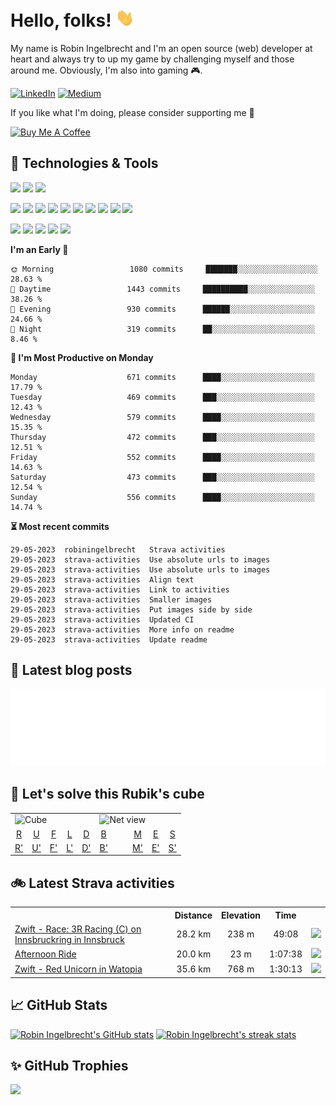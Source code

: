 # Hello, folks! <img src="https://raw.githubusercontent.com/robiningelbrecht/robiningelbrecht/master/wave.gif" width="30">
 
My name is Robin Ingelbrecht and I'm an open source (web) developer at heart and always try to up my game by challenging myself and those around me.
Obviously, I'm also into gaming 🎮.

[![LinkedIn](https://img.shields.io/badge/LinkedIn-0D61B8?style=flat&logo=linkedin&logoColor=white&color=0D61B8)](https://linkedin.com/in/robin-ingelbrecht) 
[![Medium](https://img.shields.io/badge/Medium-2bbc8a?style=flat&logo=medium&logoColor=white&color=2bbc8a)](https://ingelbrechtrobin.medium.com/) 

If you like what I'm doing, please consider supporting me 🙏

<a href="https://www.buymeacoffee.com/ingelbrecht" target="_blank"><img src="https://cdn.buymeacoffee.com/buttons/v2/default-yellow.png" alt="Buy Me A Coffee" style="height: 40px !important;" ></a>

## :wrench: Technologies & Tools
![](https://img.shields.io/badge/OS-Linux-informational?style=flat&logo=linux&logoColor=white&color=2bbc8a)
![](https://img.shields.io/badge/OS-Macos-informational?style=flat&logo=macos&logoColor=white&color=2bbc8a)
![](https://img.shields.io/badge/Editor-phpstorm-informational?style=flat&logo=phpstorm&logoColor=white&color=2bbc8a)

![](https://img.shields.io/badge/Code-Php-informational?style=flat&logo=php&logoColor=white&color=2bbc8a)
![](https://img.shields.io/badge/Framework-Symfony-informational?style=flat&logo=symfony&logoColor=white&color=2bbc8a)
![](https://img.shields.io/badge/Framework-Drupal-informational?style=flat&logo=drupal&logoColor=white&color=2bbc8a)
![](https://img.shields.io/badge/Framework-Laravel-informational?style=flat&logo=laravel&logoColor=white&color=2bbc8a)
![](https://img.shields.io/badge/Code-Python-informational?style=flat&logo=python&logoColor=white&color=2bbc8a)
![](https://img.shields.io/badge/Code-JavaScript-informational?style=flat&logo=javascript&logoColor=white&color=2bbc8a)
![](https://img.shields.io/badge/Code-css3-informational?style=flat&logo=css3&logoColor=white&color=2bbc8a)
![](https://img.shields.io/badge/Code-html5-informational?style=flat&logo=html5&logoColor=white&color=2bbc8a)
![](https://img.shields.io/badge/Code-chart.js-informational?style=flat&logo=chartdotjs&logoColor=white&color=2bbc8a)
![](https://img.shields.io/badge/Shell-Bash-informational?style=flat&logo=gnu-bash&logoColor=white&color=2bbc8a)

![](https://img.shields.io/badge/Tools-MySQL-informational?style=flat&logo=mysql&logoColor=white&color=2bbc8a)
![](https://img.shields.io/badge/Tools-MariaDB-informational?style=flat&logo=mariadb&logoColor=white&color=2bbc8a)
![](https://img.shields.io/badge/Tools-RabbitMQ-informational?style=flat&logo=rabbitmq&logoColor=white&color=2bbc8a)
![](https://img.shields.io/badge/Devops-Docker-informational?style=flat&logo=docker&logoColor=white&color=2bbc8a)
![](https://img.shields.io/badge/GitHub-continuous%20integration-informational?style=flat&logo=github%20actions&logoColor=white&color=2bbc8a)

<!--START_SECTION:commits-per-day-time-->
**I&#039;m an Early 🐤**

```text
🌞 Morning                 1080 commits     ███████░░░░░░░░░░░░░░░░░░   28.63 %
🌆 Daytime                 1443 commits     ██████████░░░░░░░░░░░░░░░   38.26 %
🌃 Evening                 930 commits      ██████░░░░░░░░░░░░░░░░░░░   24.66 %
🌙 Night                   319 commits      ██░░░░░░░░░░░░░░░░░░░░░░░   8.46 %
```
<!--END_SECTION:commits-per-day-time-->

<!--START_SECTION:commits-per-weekday-->
**📅 I&#039;m Most Productive on Monday**

```text
Monday                    671 commits      ████░░░░░░░░░░░░░░░░░░░░░   17.79 %
Tuesday                   469 commits      ███░░░░░░░░░░░░░░░░░░░░░░   12.43 %
Wednesday                 579 commits      ████░░░░░░░░░░░░░░░░░░░░░   15.35 %
Thursday                  472 commits      ███░░░░░░░░░░░░░░░░░░░░░░   12.51 %
Friday                    552 commits      ████░░░░░░░░░░░░░░░░░░░░░   14.63 %
Saturday                  473 commits      ███░░░░░░░░░░░░░░░░░░░░░░   12.54 %
Sunday                    556 commits      ████░░░░░░░░░░░░░░░░░░░░░   14.74 %
```
<!--END_SECTION:commits-per-weekday-->

<!--START_SECTION:most-recent-commits-->
**⏳ Most recent commits**
                                        
```text
29-05-2023  robiningelbrecht   Strava activities
29-05-2023  strava-activities  Use absolute urls to images
29-05-2023  strava-activities  Use absolute urls to images
29-05-2023  strava-activities  Align text
29-05-2023  strava-activities  Link to activities
29-05-2023  strava-activities  Smaller images
29-05-2023  strava-activities  Put images side by side
29-05-2023  strava-activities  Updated CI
29-05-2023  strava-activities  More info on readme
29-05-2023  strava-activities  Update readme
```
<!--END_SECTION:most-recent-commits-->

## :pencil: Latest blog posts

<!--START_SECTION:medium-blog-posts-->
<a target="_blank" href="https://ingelbrechtrobin.medium.com/"><img src="assets/medium-blog-posts.svg" /></a>
<!--END_SECTION:medium-blog-posts-->

## :jigsaw: Let's solve this Rubik's cube

<table>
  <tr>
    <td colspan="5">
      <img src="https://puzzle-generator.robiningelbrecht.be/github-game/cube" alt="Cube" />
    </td>
    <td colspan="5">
      <img src="https://puzzle-generator.robiningelbrecht.be/github-game/cube?view=net" alt="Net view" />
    </td>
  </tr>
  <tr>
    <td align="center">
      <a href="https://puzzle-generator.robiningelbrecht.be/github-game/turn/R">R</a>
    </td>
    <td align="center">
      <a href="https://puzzle-generator.robiningelbrecht.be/github-game/turn/U">U</a>
    </td>
    <td align="center">
      <a href="https://puzzle-generator.robiningelbrecht.be/github-game/turn/F">F</a>
    </td>
    <td align="center">
      <a href="https://puzzle-generator.robiningelbrecht.be/github-game/turn/L">L</a>
    </td>
    <td align="center">
      <a href="https://puzzle-generator.robiningelbrecht.be/github-game/turn/D">D</a>
    </td>
    <td align="center">
      <a href="https://puzzle-generator.robiningelbrecht.be/github-game/turn/B">B</a>
    </td>
    <td>
       &nbsp; &nbsp;
    </td>
    <td align="center">
      <a href="https://puzzle-generator.robiningelbrecht.be/github-game/turn/M">M</a>
    </td>
    <td align="center">
      <a href="https://puzzle-generator.robiningelbrecht.be/github-game/turn/E">E</a>
    </td>
    <td align="center">
      <a href="https://puzzle-generator.robiningelbrecht.be/github-game/turn/S">S</a>
    </td>
  </tr>
  <tr>
    <td align="center">
      <a href="https://puzzle-generator.robiningelbrecht.be/github-game/turn/R&#039;">R&#039;</a>
    </td>
    <td align="center">
      <a href="https://puzzle-generator.robiningelbrecht.be/github-game/turn/U&#039;">U&#039;</a>
    </td>
    <td align="center">
      <a href="https://puzzle-generator.robiningelbrecht.be/github-game/turn/F&#039;">F&#039;</a>
    </td>
    <td align="center">
      <a href="https://puzzle-generator.robiningelbrecht.be/github-game/turn/L&#039;">L&#039;</a>
    </td>
    <td align="center">
      <a href="https://puzzle-generator.robiningelbrecht.be/github-game/turn/D&#039;">D&#039;</a>
    </td>
    <td align="center">
      <a href="https://puzzle-generator.robiningelbrecht.be/github-game/turn/B&#039;">B&#039;</a>
    </td>
     <td>
      &nbsp; &nbsp;
    </td>
    <td align="center">
      <a href="https://puzzle-generator.robiningelbrecht.be/github-game/turn/M&#039;">M&#039;</a>
    </td>
    <td align="center">
      <a href="https://puzzle-generator.robiningelbrecht.be/github-game/turn/E&#039;">E&#039;</a>
    </td>
    <td align="center">
      <a href="https://puzzle-generator.robiningelbrecht.be/github-game/turn/S&#039;">S&#039;</a>
    </td>
  </tr>
</table>

## :bike: Latest Strava activities

<!--START_SECTION:strava-activities-->
<table>
    <tr>
        <th></th>
        <th align="center">Distance</th>
        <th align="center">Elevation</th>
        <th align="center">Time</th>
        <th></th>
    </tr>
            <tr>
            <td><a href="https://www.strava.com/activities/9162422046">Zwift - Race: 3R Racing (C) on Innsbruckring in Innsbruck</a></td>
            <td align="center">28.2 km</td>
            <td align="center">238 m</td>
            <td align="center">49:08</td>
                            <td><img src="https://raw.githubusercontent.com/robiningelbrecht/strava-activities/master/files/activities/9162422046/103ab394-fe20-11ed-9942-9a34a3268d72.png" width="100" /></td>
                    </tr>
            <tr>
            <td><a href="https://www.strava.com/activities/9157342987">Afternoon Ride</a></td>
            <td align="center">20.0 km</td>
            <td align="center">23 m</td>
            <td align="center">1:07:38</td>
                            <td><img src="https://raw.githubusercontent.com/robiningelbrecht/strava-activities/master/files/activities/9157342987/6eef28e6-fd73-11ed-b177-00224804aad3.png" width="100" /></td>
                    </tr>
            <tr>
            <td><a href="https://www.strava.com/activities/9155976770">Zwift - Red Unicorn in Watopia</a></td>
            <td align="center">35.6 km</td>
            <td align="center">768 m</td>
            <td align="center">1:30:13</td>
                            <td><img src="https://raw.githubusercontent.com/robiningelbrecht/strava-activities/master/files/activities/9155976770/6cdaa4d6-fd73-11ed-9f5a-00224804aad3.png" width="100" /></td>
                    </tr>
    </table>
<!--END_SECTION:strava-activities-->

## :chart_with_upwards_trend: GitHub Stats

[![Robin Ingelbrecht's GitHub stats](https://github-readme-stats.vercel.app/api?username=robiningelbrecht&count_private=true)](https://github.com/robiningelbrecht)
[![Robin Ingelbrecht's streak stats](https://github-readme-streak-stats.herokuapp.com/?user=robiningelbrecht)](https://github.com/robiningelbrecht)

 ## :sparkles: GitHub Trophies
 
![](https://github-profile-trophy.vercel.app/?username=robiningelbrecht&theme=chalk&no-frame=false&no-bg=true&margin-w=4)

